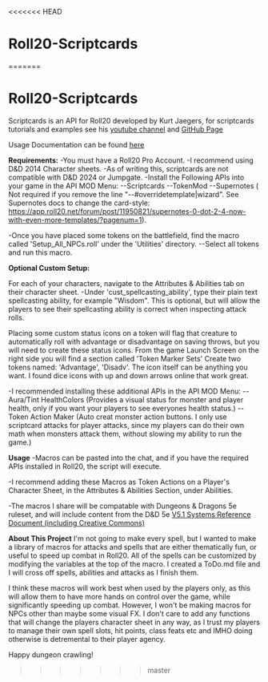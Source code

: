 <<<<<<< HEAD
# Roll20-Scriptcards
=======
# Roll20-Scriptcards

Scriptcards is an API for Roll20 developed by Kurt Jaegers, for scriptcards tutorials and examples see his [youtube channel](https://www.youtube.com/@kurtjaegers265) and [GitHub Page](https://github.com/kjaegers/ScriptCards)
    
Usage Documentation can be found [here](https://wiki.roll20.net/Script:ScriptCards)

**Requirements:**
-You must have a Roll20 Pro Account.
-I recommend using D&D 2014 Character sheets.
-As of writing this, scriptcards are not compatible with D&D 2024 or Jumpgate.
-Install the Following APIs into your game in the API MOD Menu: 
    --Scriptcards 
    --TokenMod 
    --Supernotes ( Not required if you remove the line "--#overridetemplate|wizard". See Supernotes docs to change the card-style: https://app.roll20.net/forum/post/11950821/supernotes-0-dot-2-4-now-with-even-more-templates/?pagenum=1).

-Once you have placed some tokens on the battlefield, find the macro called 'Setup_All_NPCs.roll' under the 'Utilities' directory.
    --Select all tokens and run this macro.

**Optional Custom Setup:**

For each of your characters, navigate to the Attributes & Abilities tab on their character sheet.
-Under 'cust_spellcasting_ability', type their plain text spellcasting ability, for example "Wisdom". This is optional, but will allow the players to see their spellcasting ability is correct when inspecting attack rolls.

Placing some custom status icons on a token will flag that creature to automatically roll with advantage or disadvantage on saving throws, but you will need to create these status icons.
From the game Launch Screen on the right side you will find a section called 'Token Marker Sets' Create two tokens named: 'Advantage', 'Disadv'. The icon itself can be anything you want. I found dice icons with up and down arrows online that work great. 

-I recommended installing these additional APIs in the API MOD Menu:
    --Aura/Tint HealthColors (Provides a visual status for monster and player health, only if you want your players to see everyones health status.)
    --Token Action Maker (Auto creat monster action buttons. I only use scriptcard attacks for player attacks, since my players can do their own math when monsters attack them, without slowing my ability to run the game.)

**Usage**
-Macros can be pasted into the chat, and if you have the required APIs installed in Roll20, the script will execute.

-I recommend adding these Macros as Token Actions on a Player's Character Sheet, in the Attributes & Abilities Section, under Abilities.

-The macros I share will be compatable with Dungeons & Dragons 5e ruleset, and will include content from the D&D 5e [V5.1 Systems Reference Document (including Creative Commons)](https://media.wizards.com/2023/downloads/dnd/SRD_CC_v5.1.pdf)

**About This Project**
I'm not going to make every spell, but I wanted to make a library of macros for attacks and spells that are either thematically fun, or useful to speed up combat in Roll20. All of the spells can be customized by modifying the variables at the top of the macro. I created a ToDo.md file and I will cross off spells, abilities and attacks as I finish them.

I think these macros will work best when used by the players only, as this will allow them to have more hands on control over the game, while significantly speeding up combat. However, I won't be making macros for NPCs other than maybe some visual FX. I don't care to add any functions that will change the players character sheet in any way, as I trust my players to manage their own spell slots, hit points, class feats etc and IMHO doing otherwise is detremental to their player agency.

Happy dungeon crawling!
>>>>>>> master
